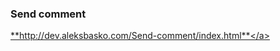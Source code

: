 <h3>Send comment</h3>

<a href="http://dev.aleksbasko.com/Send-comment/index.html">**http://dev.aleksbasko.com/Send-comment/index.html**</a>